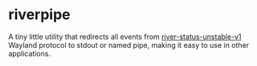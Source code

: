 # riverpipe

A tiny little utility that redirects all events from [river-status-unstable-v1](https://codeberg.org/river/river/src/branch/master/protocol/river-status-unstable-v1.xml) Wayland protocol to stdout or named pipe, making it easy to use in other applications.

